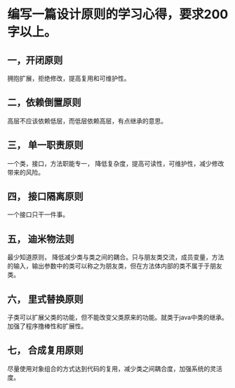 # 编写一篇设计原则的学习心得，要求200字以上。
## 一，开闭原则
拥抱扩展，拒绝修改，提高复用和可维护性。

## 二，依赖倒置原则
高层不应该依赖低层，而低层依赖高层，有点继承的意思。

## 三， 单一职责原则
一个类，接口，方法职能专一， 降低复杂度，提高可读性，可维护性，减少修改带来的风险。

## 四， 接口隔离原则
一个接口只干一件事。

## 五， 迪米物法则
最少知道原则， 降低减少类与类之间的耦合。只与朋友类交流，成员变量，方法的输入，输出参数中的类可以称之为朋友类，但在方法体内部的类不属于于朋友类。

## 六， 里式替换原则
子类可以扩展父类的功能，但不能改变父类原来的功能。就类于java中类的继承。加强了程序撸棒性和扩展性。

## 七， 合成复用原则
尽量使用对象组合的方式达到代码的复用，减少类之间耦合度，加强系统的灵活度。

